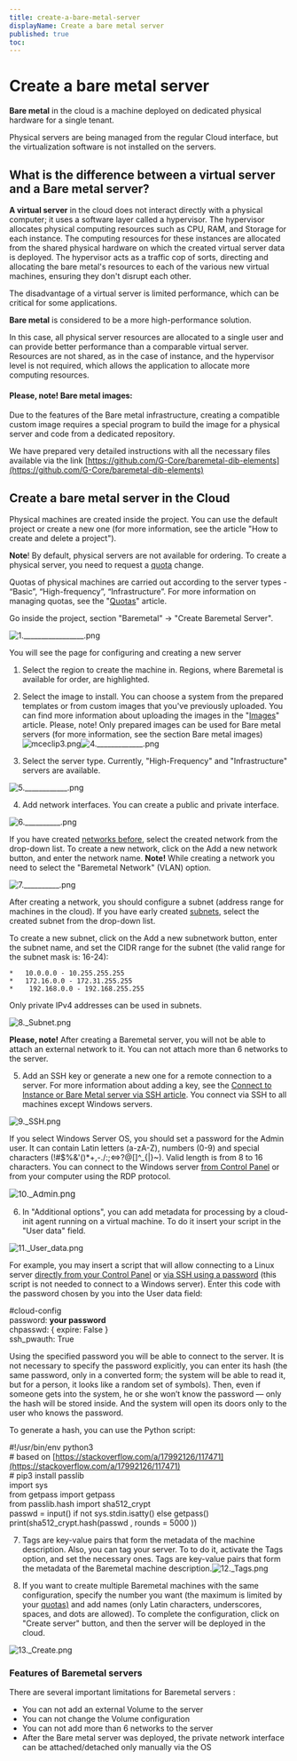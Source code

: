 ```yaml
---
title: create-a-bare-metal-server
displayName: Create a bare metal server
published: true
toc:
---
```

# Create a bare metal server

**Bare metal** in the cloud is a machine deployed on dedicated physical hardware for a single tenant.

Physical servers are being managed from the regular Cloud interface, but the virtualization software is not installed on the servers.

## **What is the difference between a virtual server and a Bare metal server?**

**A virtual server** in the cloud does not interact directly with a physical computer; it uses a software layer called a hypervisor. The hypervisor allocates physical computing resources such as CPU, RAM, and Storage for each instance. The computing resources for these instances are allocated from the shared physical hardware on which the created virtual server data is deployed. The hypervisor acts as a traffic cop of sorts, directing and allocating the bare metal's resources to each of the various new virtual machines, ensuring they don't disrupt each other.

The disadvantage of a virtual server is limited performance, which can be critical for some applications.

**Bare metal** is considered to be a more high-performance solution.

In this case, all physical server resources are allocated to a single user and can provide better performance than a comparable virtual server. Resources are not shared, as in the case of instance, and the hypervisor level is not required, which allows the application to allocate more computing resources.

#### **Please, note! Bare metal images:**

Due to the features of the Bare metal infrastructure, creating a compatible custom image requires a special program to build the image for a physical server and code from a dedicated repository.

We have prepared very detailed instructions with all the necessary files available via the link [https://github.com/G-Core/baremetal-dib-elements](https://github.com/G-Core/baremetal-dib-elements)

## **Create a bare metal server in the Cloud**

Physical machines are created inside the project. You can use the default project or create a new one (for more information, see the article "How to create and delete a project").

**Note**! By default, physical servers are not available for ordering. To create a physical server, you need to request a [quota](https://support.gcore.com/hc/en-us/articles/360002420957) change.

Quotas of physical machines are carried out according to the server types - “Basic”, “High-frequency”, “Infrastructure”. For more information on managing quotas, see the "[Quotas](https://support.gcore.com/hc/en-us/articles/360002420957)" article.

Go inside the project, section "Baremetal" → "Create Baremetal Server".

<img src="https://support.gcore.com/hc/article_attachments/360014351917/1._________________.png" alt="1._________________.png">

You will see the page for configuring and creating a new server

1.  Select the region to create the machine in. Regions, where Baremetal is available for order, are highlighted.
    
2.  Select the image to install. You can choose a system from the prepared templates or from custom images that you've previously uploaded. You can find more information about uploading the images in the "[Images](https://support.gcore.com/hc/en-us/articles/360002429818)" article. Please, note! Only prepared images can be used for Bare metal servers (for more information, see the section Bare metal images)<img src="https://support.gcore.com/hc/article_attachments/360020173678/mceclip3.png" alt="mceclip3.png"><img src="https://support.gcore.com/hc/article_attachments/360014438398/4._____________.png" alt="4._____________.png">
    
3.  Select the server type. Currently, "High-Frequency" and "Infrastructure" servers are available.

<img src="https://support.gcore.com/hc/article_attachments/360014352117/5.____________.png" alt="5.____________.png">
    
4.  Add network interfaces. You can create a public and private interface. 

<img src="https://support.gcore.com/hc/article_attachments/360014352257/6.__________.png" alt="6.__________.png">

If you have created [networks before](https://support.gcorelabs.com/hc/ru/articles/360002703678), select the created network from the drop-down list. To create a new network, click on the Add a new network button, and enter the network name. **Note!** While creating a network you need to select the "Baremetal Network" (VLAN) option. 
    
<img src="https://support.gcore.com/hc/article_attachments/360014438738/7.__________.png" alt="7.__________.png">                            

After creating a network, you should configure a subnet (address range for machines in the cloud). If you have early created [subnets,](https://support.gcorelabs.com/hc/en-us/articles/360002703678-Networks-Subnetworks-Floating-IPs-Firewalls) select the created subnet from the drop-down list.
    
To create a new subnet, click on the Add a new subnetwork button, enter the subnet name, and set the CIDR range for the subnet (the valid range for the subnet mask is: 16-24): 
    
    *   10.0.0.0 - 10.255.255.255
    *   172.16.0.0 - 172.31.255.255
    *    192.168.0.0 - 192.168.255.255
    
Only private IPv4 addresses can be used in subnets. 

<img src="https://support.gcore.com/hc/article_attachments/360014352477/8._Subnet.png" alt="8._Subnet.png">
    
**Please, note!** After creating a Baremetal server, you will not be able to attach an external network to it. You can not attach more than 6 networks to the server. 
    
5. Add an SSH key or generate a new one for a remote connection to a server. For more information about adding a key, see the [Connect to Instance or Bare Metal server via SSH article](https://support.gcorelabs.com/hc/en-us/articles/360019377137). You connect via SSH to all machines except Windows servers.
    
<img src="https://support.gcore.com/hc/article_attachments/360014352577/9._SSH.png" alt="9._SSH.png"> 

If you select Windows Server OS, you should set a password for the Admin user. It can contain Latin letters (a-zA-Z), numbers (0-9) and special characters (!#$%&'()\*+,-./:;<=>?@\[\]^\_{|}~). Valid length is from 8 to 16 characters. You can connect to the Windows server [from Control Panel](https://support.gcorelabs.com/hc/en-us/articles/360020733518) or from your computer using the RDP protocol.
    
<img style="font-size: 15px;" src="https://support.gcore.com/hc/article_attachments/360014438858/10._Admin.png" alt="10._Admin.png">

6. In "Additional options", you can add metadata for processing by a cloud-init agent running on a virtual machine. To do it insert your script in the "User data" field.

 <img src="https://support.gcore.com/hc/article_attachments/360014352657/11._User_data.png" alt="11._User_data.png">

For example, you may insert a script that will allow connecting to a Linux server [directly from your Control Panel](https://support.gcorelabs.com/hc/en-us/articles/360020733518) or [via SSH using a password](https://support.gcorelabs.com/hc/en-us/articles/360019377137) (this script is not needed to connect to a Windows server). Enter this code with the password chosen by you into the User data field:
    
#cloud-config  
password: **your password**  
chpasswd: { expire: False }  
ssh\_pwauth: True
    
Using the specified password you will be able to connect to the server. It is not necessary to specify the password explicitly, you can enter its hash (the same password, only in a converted form; the system will be able to read it, but for a person, it looks like a random set of symbols). Then, even if someone gets into the system, he or she won’t know the password — only the hash will be stored inside. And the system will open its doors only to the user who knows the password.
    
To generate a hash, you can use the Python script:
    
#!/usr/bin/env python3  
\# based on [https://stackoverflow.com/a/17992126/117471](https://stackoverflow.com/a/17992126/117471)  
\# pip3 install passlib  
import sys  
from getpass import getpass  
from passlib.hash import sha512\_crypt  
passwd = input() if not sys.stdin.isatty() else getpass()  
print(sha512\_crypt.hash(passwd , rounds = 5000 ))
    
7. Tags are key-value pairs that form the metadata of the machine description. Also, you can tag your server. To to do it, activate the Tags option, and set the necessary ones. Tags are key-value pairs that form the metadata of the Baremetal machine description.<img src="https://support.gcore.com/hc/article_attachments/360014438918/12._Tags.png" alt="12._Tags.png">
    
8. If you want to create multiple Baremetal machines with the same configuration, specify the number you want (the maximum is limited by your [quotas)](https://support.gcorelabs.com/hc/ru/articles/360002420957) and add names (only Latin characters, underscores, spaces, and dots are allowed). To complete the configuration, click on "Create server" button, and then the server will be deployed in the cloud.

<img src="https://support.gcore.com/hc/article_attachments/360014438958/13._Create.png" alt="13._Create.png">
    

### **Features of Baremetal servers**

There are several important limitations for Baremetal servers :

*   You can not add an external Volume to the server
*   You can not change the Volume configuration
*   You can not add more than 6 networks to the server
*   After the Bare metal server was deployed, the private network interface can be attached/detached only manually via the OS
